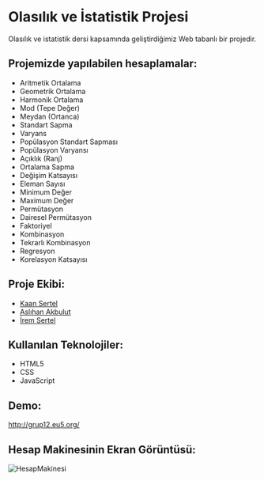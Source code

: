 # Olasılık ve İstatistik Projesi
Olasılık ve istatistik dersi kapsamında geliştirdiğimiz Web tabanlı bir projedir.

## Projemizde yapılabilen hesaplamalar:
- Aritmetik Ortalama
- Geometrik Ortalama
- Harmonik Ortalama
- Mod (Tepe Değer)
- Meydan (Ortanca)
- Standart Sapma
- Varyans
- Popülasyon Standart Sapması
- Popülasyon Varyansı
- Açıklık (Ranj)
- Ortalama Sapma
- Değişim Katsayısı
- Eleman Sayısı 
- Minimum Değer
- Maximum Değer
- Permütasyon
- Dairesel Permütasyon
- Faktoriyel
- Kombinasyon
- Tekrarlı Kombinasyon
- Regresyon
- Korelasyon Katsayısı

## Proje Ekibi:
- [Kaan Sertel](https://github.com/kaansertel)
- [Aslıhan Akbulut](https://github.com/aslihanakbulut)
- [İrem Sertel](https://github.com/iremsertel)


## Kullanılan Teknolojiler:
- HTML5
- CSS
- JavaScript

## Demo:
<http://grup12.eu5.org/>

## Hesap Makinesinin Ekran Görüntüsü:
![HesapMakinesi](https://github.com/kaansertel/Istatistik-Hesap-Makinesi/blob/main/hesapMakinesi.png)
